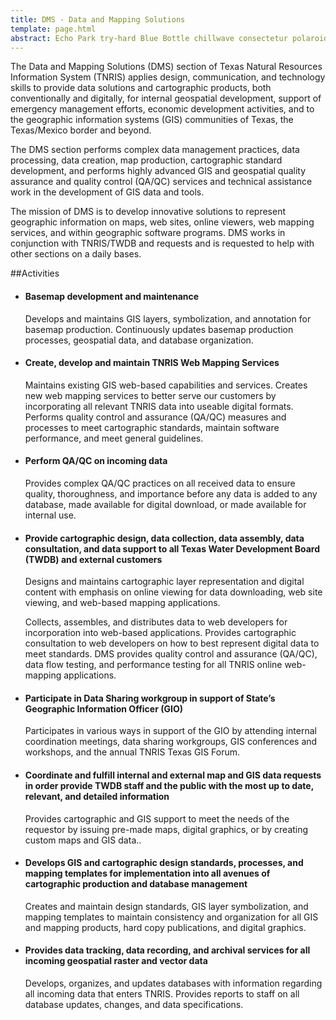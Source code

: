 ```yaml
---
title: DMS - Data and Mapping Solutions
template: page.html
abstract: Echo Park try-hard Blue Bottle chillwave consectetur polaroid. Mlkshk esse aute readymade.
---
```


The Data and Mapping Solutions (DMS) section of Texas Natural Resources Information System (TNRIS) applies design, communication, and technology skills to provide data solutions and cartographic products, both conventionally and digitally, for internal geospatial development, support of emergency management efforts, economic development activities, and to the geographic information systems (GIS) communities of Texas, the Texas/Mexico border and beyond. 

The DMS section performs complex data management practices, data processing, data creation, map production, cartographic standard development, and performs highly advanced GIS and geospatial quality assurance and quality control (QA/QC) services and technical assistance work in the development of GIS data and tools. 

The mission of DMS is to develop innovative solutions to represent geographic information on maps, web sites, online viewers, web mapping services, and within geographic software programs. DMS works in conjunction with TNRIS/TWDB and requests and is requested to help with other sections on a daily bases.

##Activities
- #### Basemap development and maintenance

    Develops and maintains GIS layers, symbolization, and annotation for basemap production. Continuously updates basemap production processes, geospatial data, and database organization.

- #### Create, develop and maintain TNRIS Web Mapping Services

    Maintains existing GIS web-based capabilities and services. Creates new web mapping services to better serve our customers by incorporating all relevant TNRIS data into useable digital formats. Performs quality control and assurance (QA/QC) measures and processes to meet cartographic standards, maintain software performance, and meet general guidelines.

- #### Perform QA/QC on incoming data

    Provides complex QA/QC practices on all received data to ensure quality, thoroughness, and importance before any data is added to any database, made available for digital download, or made available for internal use.

- #### Provide cartographic design, data collection, data assembly, data consultation, and data support to all Texas Water Development Board (TWDB) and external customers
    Designs and maintains cartographic layer representation and digital content with emphasis on online viewing for data downloading, web site viewing, and web-based mapping applications. 

    Collects, assembles, and distributes data to web developers for incorporation into web-based applications. Provides cartographic consultation to web developers on how to best represent digital data to meet standards. DMS provides quality control and assurance (QA/QC), data flow testing, and performance testing for all TNRIS online web-mapping applications.

- #### Participate in Data Sharing workgroup in support of State’s Geographic Information Officer (GIO)
    Participates in various ways in support of the GIO by attending internal coordination meetings, data sharing workgroups, GIS conferences and workshops, and the annual TNRIS Texas GIS Forum.

- #### Coordinate and fulfill internal and external map and GIS data requests in order provide TWDB staff and the public with the most up to date, relevant, and detailed information
    Provides cartographic and GIS support to meet the needs of the requestor by issuing pre-made maps, digital graphics, or by creating custom maps and GIS data..

- #### Develops GIS and cartographic design standards, processes, and mapping templates for implementation into all avenues of cartographic production and database management 
    Creates and maintain design standards, GIS layer symbolization, and mapping templates to maintain consistency and organization for all GIS and mapping products, hard copy publications, and digital graphics.

- #### Provides data tracking, data recording, and archival services for all incoming geospatial raster and vector data 
    Develops, organizes, and updates databases with information regarding all incoming data that enters TNRIS. Provides reports to staff on all database updates, changes, and data specifications.